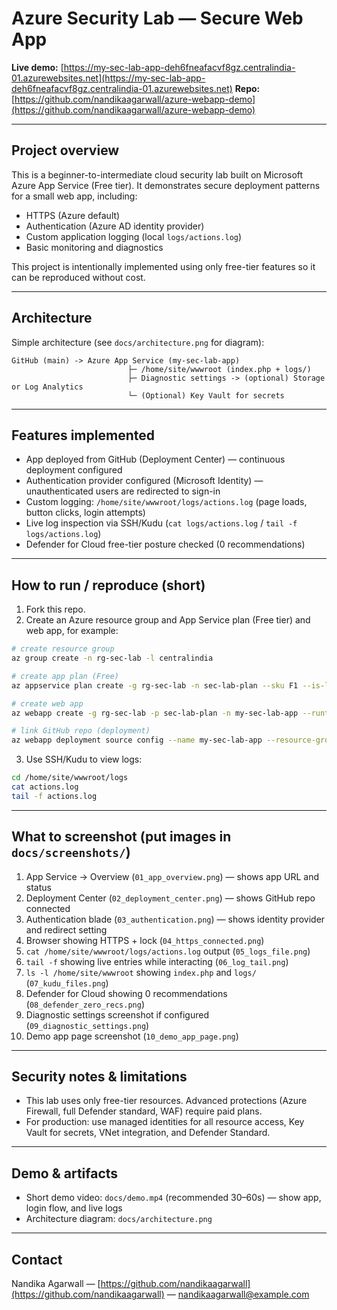 # Azure Security Lab — Secure Web App

**Live demo:** [https://my-sec-lab-app-deh6fneafacvf8gz.centralindia-01.azurewebsites.net](https://my-sec-lab-app-deh6fneafacvf8gz.centralindia-01.azurewebsites.net)
**Repo:** [https://github.com/nandikaagarwall/azure-webapp-demo](https://github.com/nandikaagarwall/azure-webapp-demo)

---

## Project overview

This is a beginner-to-intermediate cloud security lab built on Microsoft Azure App Service (Free tier). It demonstrates secure deployment patterns for a small web app, including:

* HTTPS (Azure default)
* Authentication (Azure AD identity provider)
* Custom application logging (local `logs/actions.log`)
* Basic monitoring and diagnostics

This project is intentionally implemented using only free-tier features so it can be reproduced without cost.

---

## Architecture

Simple architecture (see `docs/architecture.png` for diagram):

```
GitHub (main) -> Azure App Service (my-sec-lab-app)
                          ├─ /home/site/wwwroot (index.php + logs/)
                          ├─ Diagnostic settings -> (optional) Storage or Log Analytics
                          └─ (Optional) Key Vault for secrets
```

---

## Features implemented

* App deployed from GitHub (Deployment Center) — continuous deployment configured
* Authentication provider configured (Microsoft Identity) — unauthenticated users are redirected to sign-in
* Custom logging: `/home/site/wwwroot/logs/actions.log` (page loads, button clicks, login attempts)
* Live log inspection via SSH/Kudu (`cat logs/actions.log` / `tail -f logs/actions.log`)
* Defender for Cloud free-tier posture checked (0 recommendations)

---

## How to run / reproduce (short)

1. Fork this repo.
2. Create an Azure resource group and App Service plan (Free tier) and web app, for example:

```bash
# create resource group
az group create -n rg-sec-lab -l centralindia

# create app plan (Free)
az appservice plan create -g rg-sec-lab -n sec-lab-plan --sku F1 --is-linux

# create web app
az webapp create -g rg-sec-lab -p sec-lab-plan -n my-sec-lab-app --runtime "PHP|8.4"

# link GitHub repo (deployment)
az webapp deployment source config --name my-sec-lab-app --resource-group rg-sec-lab --repo-url "https://github.com/nandikaagarwall/azure-webapp-demo" --branch main
```

3. Use SSH/Kudu to view logs:

```bash
cd /home/site/wwwroot/logs
cat actions.log
tail -f actions.log
```

---

## What to screenshot (put images in `docs/screenshots/`)

1. App Service → Overview (`01_app_overview.png`) — shows app URL and status
2. Deployment Center (`02_deployment_center.png`) — shows GitHub repo connected
3. Authentication blade (`03_authentication.png`) — shows identity provider and redirect setting
4. Browser showing HTTPS + lock (`04_https_connected.png`)
5. `cat /home/site/wwwroot/logs/actions.log` output (`05_logs_file.png`)
6. `tail -f` showing live entries while interacting (`06_log_tail.png`)
7. `ls -l /home/site/wwwroot` showing `index.php` and `logs/` (`07_kudu_files.png`)
8. Defender for Cloud showing 0 recommendations (`08_defender_zero_recs.png`)
9. Diagnostic settings screenshot if configured (`09_diagnostic_settings.png`)
10. Demo app page screenshot (`10_demo_app_page.png`)

---

## Security notes & limitations

* This lab uses only free-tier resources. Advanced protections (Azure Firewall, full Defender standard, WAF) require paid plans.
* For production: use managed identities for all resource access, Key Vault for secrets, VNet integration, and Defender Standard.

---

## Demo & artifacts

* Short demo video: `docs/demo.mp4` (recommended 30–60s) — show app, login flow, and live logs
* Architecture diagram: `docs/architecture.png`

---

## Contact

Nandika Agarwall — [https://github.com/nandikaagarwall](https://github.com/nandikaagarwall) — [nandikaagarwall@example.com](mailto:nandikaagarwall@example.com)
